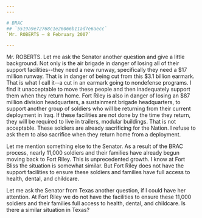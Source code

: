 ```yaml
---
---

# BRAC
## `5519a9e72768c1e26066b11ad7e6aecc`
`Mr. ROBERTS — 8 February 2007`

---
```



Mr. ROBERTS. Let me ask the Senator another question and give a 
little background. Not only is the air brigade in danger of losing all 
of their support facilities--they need a new runway, specifically they 
need a $17 million runway. That is in danger of being cut from this 
$3.1 billion earmark. That is what I call it--a cut in an earmark going 
to nondefense programs. I find it unacceptable to move these people and 
then inadequately support them when they return home. Fort Riley is 
also in danger of losing an $87 million division headquarters, a 
sustainment brigade headquarters, to support another group of soldiers 
who will be returning from their current deployment in Iraq. If these 
facilities are not done by the time they return, they will be required 
to live in trailers, modular buildings. That is not acceptable. These 
soldiers are already sacrificing for the Nation. I refuse to ask them 
to also sacrifice when they return home from a deployment.

Let me mention something else to the Senator. As a result of the BRAC 
process, nearly 11,000 soldiers and their families have already begun 
moving back to Fort Riley. This is unprecedented growth. I know at Fort 
Bliss the situation is somewhat similar. But Fort Riley does not have 
the support facilities to ensure these soldiers and families have full 
access to health, dental, and childcare.


Let me ask the Senator from Texas another question, if I could have 
her attention. At Fort Riley we do not have the facilities to ensure 
these 11,000 soldiers and their families full access to health, dental, 
and childcare. Is there a similar situation in Texas?